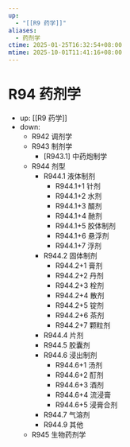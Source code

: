 ```yaml
---
up:
  - "[[R9 药学]]"
aliases:
  - 药剂学
ctime: 2025-01-25T16:32:54+08:00
mtime: 2025-10-01T11:41:16+08:00
---
```


# R94 药剂学

- up: [[R9 药学]]
- down:	
	- R942 调剂学
	- R943 制剂学
		- [R943.1] 中药炮制学
	- R944 剂型
		- R944.1 液体制剂
			- R944.1+1 针剂
			- R944.1+2 水剂
			- R944.1+3 醑剂
			- R944.1+4 酏剂
			- R944.1+5 胶体制剂
			- R944.1+6 悬浮剂
			- R944.1+7 浮剂
		- R944.2 固体制剂
			- R944.2+1 膏剂
			- R944.2+2 丹剂
			- R944.2+3 栓剂
			- R944.2+4 散剂
			- R944.2+5 锭剂
			- R944.2+6 茶剂
			- R944.2+7 颗粒剂
		- R944.4 片剂
		- R944.5 胶囊剂
		- R944.6 浸出制剂
			- R944.6+1 汤剂
			- R944.6+2 酊剂
			- R944.6+3 酒剂
			- R944.6+4 流浸膏
			- R944.6+5 浸膏合剂
		- R944.7 气溶剂
		- R944.9 其他
	- R945 生物药剂学
	
